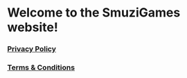 # Welcome to the SmuziGames website!

### [Privacy Policy](privacy_policy)
### [Terms & Conditions](erms_and_conditions)
